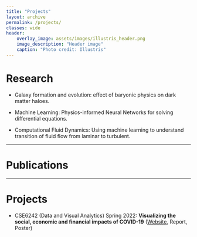 ```yaml
---
title: "Projects"
layout: archive
permalink: /projects/
classes: wide
header:
    overlay_image: assets/images/illustris_header.png
    image_description: "Header image"
    caption: "Photo credit: Illustris"
---
```



# Research

- Galaxy formation and evolution: effect of baryonic physics on dark matter haloes.

- Machine Learning:  Physics-informed Neural Networks for solving differential equations.

- Computational Fluid Dynamics: Using machine learning to understand transition of fluid flow from laminar to turbulent.


---

# Publications



---

# Projects

- CSE6242 (Data and Visual Analytics) Spring 2022: **Visualizing the social, economic and financial impacts of COVID-19**
([Website](https://cse6242.darkhalo.science), Report, Poster)


